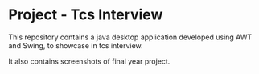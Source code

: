 # Project - Tcs Interview

This repository contains a java desktop application developed using AWT and Swing, to showcase in tcs interview.

It also contains screenshots of final year project.